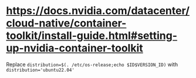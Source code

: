# <https://docs.nvidia.com/datacenter/cloud-native/container-toolkit/install-guide.html#setting-up-nvidia-container-toolkit>

Replace `distribution=$(. /etc/os-release;echo $ID$VERSION_ID)` with `distribution='ubuntu22.04'`
